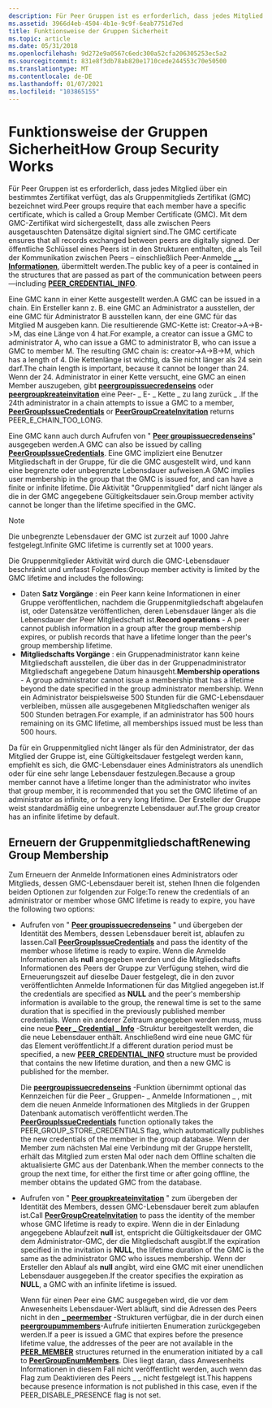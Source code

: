 ```yaml
---
description: Für Peer Gruppen ist es erforderlich, dass jedes Mitglied über ein bestimmtes Zertifikat verfügt, das als Gruppenmitglieds Zertifikat (GMC) bezeichnet wird.
ms.assetid: 3966d4eb-4504-4b1e-9c9f-6eab7751d7ed
title: Funktionsweise der Gruppen Sicherheit
ms.topic: article
ms.date: 05/31/2018
ms.openlocfilehash: 9d272e9a0567c6edc300a52cfa206305253ec5a2
ms.sourcegitcommit: 831e8f3db78ab820e1710cede244553c70e50500
ms.translationtype: MT
ms.contentlocale: de-DE
ms.lasthandoff: 01/07/2021
ms.locfileid: "103865155"
---
```

# <a name="how-group-security-works"></a><span data-ttu-id="0adb3-103">Funktionsweise der Gruppen Sicherheit</span><span class="sxs-lookup"><span data-stu-id="0adb3-103">How Group Security Works</span></span>

<span data-ttu-id="0adb3-104">Für Peer Gruppen ist es erforderlich, dass jedes Mitglied über ein bestimmtes Zertifikat verfügt, das als Gruppenmitglieds Zertifikat (GMC) bezeichnet wird.</span><span class="sxs-lookup"><span data-stu-id="0adb3-104">Peer groups require that each member have a specific certificate, which is called a Group Member Certificate (GMC).</span></span> <span data-ttu-id="0adb3-105">Mit dem GMC-Zertifikat wird sichergestellt, dass alle zwischen Peers ausgetauschten Datensätze digital signiert sind.</span><span class="sxs-lookup"><span data-stu-id="0adb3-105">The GMC certificate ensures that all records exchanged between peers are digitally signed.</span></span> <span data-ttu-id="0adb3-106">Der öffentliche Schlüssel eines Peers ist in den Strukturen enthalten, die als Teil der Kommunikation zwischen Peers – einschließlich Peer-Anmelde [**\_ \_ Informationen**](/windows/desktop/api/P2P/ns-p2p-peer_credential_info), übermittelt werden.</span><span class="sxs-lookup"><span data-stu-id="0adb3-106">The public key of a peer is contained in the structures that are passed as part of the communication between peers—including [**PEER\_CREDENTIAL\_INFO**](/windows/desktop/api/P2P/ns-p2p-peer_credential_info).</span></span>

<span data-ttu-id="0adb3-107">Eine GMC kann in einer Kette ausgestellt werden.</span><span class="sxs-lookup"><span data-stu-id="0adb3-107">A GMC can be issued in a chain.</span></span> <span data-ttu-id="0adb3-108">Ein Ersteller kann z. B. eine GMC an Administrator a ausstellen, der eine GMC für Administrator B ausstellen kann, der eine GMC für das Mitglied M ausgeben kann. Die resultierende GMC-Kette ist: Creator->A->B->M, das eine Länge von 4 hat.</span><span class="sxs-lookup"><span data-stu-id="0adb3-108">For example, a creator can issue a GMC to administrator A, who can issue a GMC to administrator B, who can issue a GMC to member M. The resulting GMC chain is: creator->A->B->M, which has a length of 4.</span></span> <span data-ttu-id="0adb3-109">Die Kettenlänge ist wichtig, da Sie nicht länger als 24 sein darf.</span><span class="sxs-lookup"><span data-stu-id="0adb3-109">The chain length is important, because it cannot be longer than 24.</span></span> <span data-ttu-id="0adb3-110">Wenn der 24. Administrator in einer Kette versucht, eine GMC an einen Member auszugeben, gibt [**peergroupissuecredenseins**](/windows/desktop/api/P2P/nf-p2p-peergroupissuecredentials) oder [**peergroupkreateinvitation**](/windows/desktop/api/P2P/nf-p2p-peergroupcreateinvitation) eine Peer- \_ E- \_ Kette \_ zu lang zurück \_ .</span><span class="sxs-lookup"><span data-stu-id="0adb3-110">If the 24th administrator in a chain attempts to issue a GMC to a member, [**PeerGroupIssueCredentials**](/windows/desktop/api/P2P/nf-p2p-peergroupissuecredentials) or [**PeerGroupCreateInvitation**](/windows/desktop/api/P2P/nf-p2p-peergroupcreateinvitation) returns PEER\_E\_CHAIN\_TOO\_LONG.</span></span>

<span data-ttu-id="0adb3-111">Eine GMC kann auch durch Aufrufen von " [**Peer groupissuecredenseins**](/windows/desktop/api/P2P/nf-p2p-peergroupissuecredentials)" ausgegeben werden.</span><span class="sxs-lookup"><span data-stu-id="0adb3-111">A GMC can also be issued by calling [**PeerGroupIssueCredentials**](/windows/desktop/api/P2P/nf-p2p-peergroupissuecredentials).</span></span> <span data-ttu-id="0adb3-112">Eine GMC impliziert eine Benutzer Mitgliedschaft in der Gruppe, für die die GMC ausgestellt wird, und kann eine begrenzte oder unbegrenzte Lebensdauer aufweisen.</span><span class="sxs-lookup"><span data-stu-id="0adb3-112">A GMC implies user membership in the group that the GMC is issued for, and can have a finite or infinite lifetime.</span></span> <span data-ttu-id="0adb3-113">Die Aktivität "Gruppenmitglied" darf nicht länger als die in der GMC angegebene Gültigkeitsdauer sein.</span><span class="sxs-lookup"><span data-stu-id="0adb3-113">Group member activity cannot be longer than the lifetime specified in the GMC.</span></span>

> [!Note]  
> <span data-ttu-id="0adb3-114">Die unbegrenzte Lebensdauer der GMC ist zurzeit auf 1000 Jahre festgelegt.</span><span class="sxs-lookup"><span data-stu-id="0adb3-114">Infinite GMC lifetime is currently set at 1000 years.</span></span>

 

<span data-ttu-id="0adb3-115">Die Gruppenmitglieder Aktivität wird durch die GMC-Lebensdauer beschränkt und umfasst Folgendes:</span><span class="sxs-lookup"><span data-stu-id="0adb3-115">Group member activity is limited by the GMC lifetime and includes the following:</span></span>

-   <span data-ttu-id="0adb3-116">Daten **Satz Vorgänge** : ein Peer kann keine Informationen in einer Gruppe veröffentlichen, nachdem die Gruppenmitgliedschaft abgelaufen ist, oder Datensätze veröffentlichen, deren Lebensdauer länger als die Lebensdauer der Peer Mitgliedschaft ist.</span><span class="sxs-lookup"><span data-stu-id="0adb3-116">**Record operations** - A peer cannot publish information in a group after the group membership expires, or publish records that have a lifetime longer than the peer's group membership lifetime.</span></span>
-   <span data-ttu-id="0adb3-117">**Mitgliedschafts Vorgänge** : ein Gruppenadministrator kann keine Mitgliedschaft ausstellen, die über das in der Gruppenadministrator Mitgliedschaft angegebene Datum hinausgeht.</span><span class="sxs-lookup"><span data-stu-id="0adb3-117">**Membership operations** - A group administrator cannot issue a membership that has a lifetime beyond the date specified in the group administrator membership.</span></span> <span data-ttu-id="0adb3-118">Wenn ein Administrator beispielsweise 500 Stunden für die GMC-Lebensdauer verbleiben, müssen alle ausgegebenen Mitgliedschaften weniger als 500 Stunden betragen.</span><span class="sxs-lookup"><span data-stu-id="0adb3-118">For example, if an administrator has 500 hours remaining on its GMC lifetime, all memberships issued must be less than 500 hours.</span></span>

<span data-ttu-id="0adb3-119">Da für ein Gruppenmitglied nicht länger als für den Administrator, der das Mitglied der Gruppe ist, eine Gültigkeitsdauer festgelegt werden kann, empfiehlt es sich, die GMC-Lebensdauer eines Administrators als unendlich oder für eine sehr lange Lebensdauer festzulegen.</span><span class="sxs-lookup"><span data-stu-id="0adb3-119">Because a group member cannot have a lifetime longer than the administrator who invites that group member, it is recommended that you set the GMC lifetime of an administrator as infinite, or for a very long lifetime.</span></span> <span data-ttu-id="0adb3-120">Der Ersteller der Gruppe weist standardmäßig eine unbegrenzte Lebensdauer auf.</span><span class="sxs-lookup"><span data-stu-id="0adb3-120">The group creator has an infinite lifetime by default.</span></span>

## <a name="renewing-group-membership"></a><span data-ttu-id="0adb3-121">Erneuern der Gruppenmitgliedschaft</span><span class="sxs-lookup"><span data-stu-id="0adb3-121">Renewing Group Membership</span></span>

<span data-ttu-id="0adb3-122">Zum Erneuern der Anmelde Informationen eines Administrators oder Mitglieds, dessen GMC-Lebensdauer bereit ist, stehen Ihnen die folgenden beiden Optionen zur folgenden zur Folge:</span><span class="sxs-lookup"><span data-stu-id="0adb3-122">To renew the credentials of an administrator or member whose GMC lifetime is ready to expire, you have the following two options:</span></span>

-   <span data-ttu-id="0adb3-123">Aufrufen von " [**Peer groupissuecredenseins**](/windows/desktop/api/P2P/nf-p2p-peergroupissuecredentials) " und übergeben der Identität des Members, dessen Lebensdauer bereit ist, ablaufen zu lassen.</span><span class="sxs-lookup"><span data-stu-id="0adb3-123">Call [**PeerGroupIssueCredentials**](/windows/desktop/api/P2P/nf-p2p-peergroupissuecredentials) and pass the identity of the member whose lifetime is ready to expire.</span></span> <span data-ttu-id="0adb3-124">Wenn die Anmelde Informationen als **null** angegeben werden und die Mitgliedschafts Informationen des Peers der Gruppe zur Verfügung stehen, wird die Erneuerungszeit auf dieselbe Dauer festgelegt, die in den zuvor veröffentlichten Anmelde Informationen für das Mitglied angegeben ist.</span><span class="sxs-lookup"><span data-stu-id="0adb3-124">If the credentials are specified as **NULL** and the peer's membership information is available to the group, the renewal time is set to the same duration that is specified in the previously published member credentials.</span></span> <span data-ttu-id="0adb3-125">Wenn ein anderer Zeitraum angegeben werden muss, muss eine neue [**Peer \_ Credential \_ Info**](/windows/desktop/api/P2P/ns-p2p-peer_credential_info) -Struktur bereitgestellt werden, die die neue Lebensdauer enthält. Anschließend wird eine neue GMC für das Element veröffentlicht.</span><span class="sxs-lookup"><span data-stu-id="0adb3-125">If a different duration period must be specified, a new [**PEER\_CREDENTIAL\_INFO**](/windows/desktop/api/P2P/ns-p2p-peer_credential_info) structure must be provided that contains the new lifetime duration, and then a new GMC is published for the member.</span></span>

    <span data-ttu-id="0adb3-126">Die [**peergroupissuecredenseins**](/windows/desktop/api/P2P/nf-p2p-peergroupissuecredentials) -Funktion übernimmt optional das Kennzeichen für die Peer \_ Gruppen- \_ Anmelde Informationen \_ , mit dem die neuen Anmelde Informationen des Mitglieds in der Gruppen Datenbank automatisch veröffentlicht werden.</span><span class="sxs-lookup"><span data-stu-id="0adb3-126">The [**PeerGroupIssueCredentials**](/windows/desktop/api/P2P/nf-p2p-peergroupissuecredentials) function optionally takes the PEER\_GROUP\_STORE\_CREDENTIALS flag, which automatically publishes the new credentials of the member in the group database.</span></span> <span data-ttu-id="0adb3-127">Wenn der Member zum nächsten Mal eine Verbindung mit der Gruppe herstellt, erhält das Mitglied zum ersten Mal oder nach dem Offline schalten die aktualisierte GMC aus der Datenbank.</span><span class="sxs-lookup"><span data-stu-id="0adb3-127">When the member connects to the group the next time, for either the first time or after going offline, the member obtains the updated GMC from the database.</span></span>

-   <span data-ttu-id="0adb3-128">Aufrufen von " [**Peer groupkreateinvitation**](/windows/desktop/api/P2P/nf-p2p-peergroupcreateinvitation) " zum übergeben der Identität des Members, dessen GMC-Lebensdauer bereit zum ablaufen ist.</span><span class="sxs-lookup"><span data-stu-id="0adb3-128">Call [**PeerGroupCreateInvitation**](/windows/desktop/api/P2P/nf-p2p-peergroupcreateinvitation) to pass the identity of the member whose GMC lifetime is ready to expire.</span></span> <span data-ttu-id="0adb3-129">Wenn die in der Einladung angegebene Ablaufzeit **null** ist, entspricht die Gültigkeitsdauer der GMC dem Administrator-GMC, der die Mitgliedschaft ausgibt.</span><span class="sxs-lookup"><span data-stu-id="0adb3-129">If the expiration specified in the invitation is **NULL**, the lifetime duration of the GMC is the same as the administrator GMC who issues membership.</span></span> <span data-ttu-id="0adb3-130">Wenn der Ersteller den Ablauf als **null** angibt, wird eine GMC mit einer unendlichen Lebensdauer ausgegeben.</span><span class="sxs-lookup"><span data-stu-id="0adb3-130">If the creator specifies the expiration as **NULL**, a GMC with an infinite lifetime is issued.</span></span>

    <span data-ttu-id="0adb3-131">Wenn für einen Peer eine GMC ausgegeben wird, die vor dem Anwesenheits Lebensdauer-Wert abläuft, sind die Adressen des Peers nicht in den [**\_ peermember**](/windows/desktop/api/P2P/ns-p2p-peer_member) -Strukturen verfügbar, die in der durch einen [**peergroupummembers**](/windows/desktop/api/P2P/nf-p2p-peergroupenummembers)-Aufrufe initiierten Enumeration zurückgegeben werden.</span><span class="sxs-lookup"><span data-stu-id="0adb3-131">If a peer is issued a GMC that expires before the presence lifetime value, the addresses of the peer are not available in the [**PEER\_MEMBER**](/windows/desktop/api/P2P/ns-p2p-peer_member) structures returned in the enumeration initiated by a call to [**PeerGroupEnumMembers**](/windows/desktop/api/P2P/nf-p2p-peergroupenummembers).</span></span> <span data-ttu-id="0adb3-132">Dies liegt daran, dass Anwesenheits Informationen in diesem Fall nicht veröffentlicht werden, auch wenn das Flag zum Deaktivieren des Peers \_ \_ nicht festgelegt ist.</span><span class="sxs-lookup"><span data-stu-id="0adb3-132">This happens because presence information is not published in this case, even if the PEER\_DISABLE\_PRESENCE flag is not set.</span></span>

 

 



